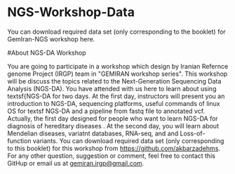 # NGS-Workshop-Data
You can download required data set (only corresponding to the booklet) for GemIran-NGS workshop here.

#About NGS-DA Workshop

You are going to participate in a workshop which design by Iranian Refernce genome Project (IRGP) team in "GEMIRAN workshop series". This workshop will be discuss the topics related to the Next-Generation Sequencing Data Analysis (NGS-DA).  You have attended with us here to learn about using textsf{NGS-DA for two days.
At the first day, instructors will present you an introduction to NGS-DA, sequencing platforms, useful commands of linux OS for textsf NGS-DA and a pipeline from fastq file to annotated vcf.
Actually, the first day designed for people who want to learn NGS-DA for diagnosis of hereditary diseases . At the second day, you will learn about Mendelian diseases, variatnt databases, RNA-seq, and and Loss-of-function variants. You can download required data set (only corresponding to this booklet) for this workshop from https://github.com/akbarzadehms.  For any other question, suggestion or comment, feel free to contact this GitHup or email us at gemiran.irgp@gmail.com.
